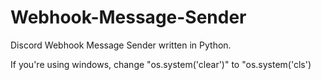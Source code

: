 # Webhook-Message-Sender
Discord Webhook Message Sender written in Python.

If you're using windows, change "os.system('clear')" to "os.system('cls')

